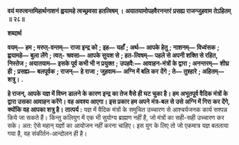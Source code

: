 **वयं मरुत्वन्तमिहार्थनाशनं** **ह्वयामहे त्वच्छ्रवसा हतत्विषम् ।** **अयातयामोपहवैरनन्तरं** **प्रसह्य राजन्जुहवाम तेऽहितम् ॥ २८॥** 

**शब्दार्थ** 

**वयम्—** **हम** **; मरुत्-वन्तम्—** **राजा इन्द्र को** **; इह—** **यहाँ** **; अर्थ—** **आपके हेतु** **; नाशनम्—** **विध्वंसक** **; ह्वयामहे—** **बुला लेंगे** **; त्वत्-** **श्रवसा—** **आपके सुयश से** **; हत-त्विषम्—** **पहले से अपनी शक्ति से रहित, निस्तेज** **; अयातयाम—** **इसके पूर्व कभी भी न प्रयुक्त** **;** **उपहवै:—** **आवाहन-मंत्रों के द्वारा** **; अनन्तरम्—** **शीघ्र ही** **; प्रसह्य—** **बलपूर्वक** **; राजन्—** **हे राजा** **; जुहवाम—** **अग्नि में बलि कर** **देंगे** **; ते—** **तुश्हारे** **; अहितम्—** **शत्रु।** **.** 

**हे राजन्, आपके यज्ञ में विघ्न डालने के कारण इन्द्र का तेज वैसे ही घट चुका है। हम** **अभूतपूर्व वैदिक मंत्रों के द्वारा उसका आवाहन करेंगे। वह अवश्य आएगा। इस प्रकार हम अपने** **मंत्र-बल से उसे अग्नि में गिरा कर देंगे, क्योंकि वह आपका शत्रु है।** **तात्पर्य :** यज्ञ में वैदिक मंत्रों के समुचित उच्चारण से आश्चर्यजनक कार्य सश्पन्न किये जा सकते हैं। किन्तु कलियुग में एक भी सुयोग्य ब्राह्मण नहीं है, जो मंत्रों का सही-सही उच्चारण कर सके। अत: ऐसे महान् यज्ञों का आयोजन नहीं करना चाहिए। इस युग के लिए तो जो एकमात्र यज्ञ बतलाया गया है, वह संकीर्तन-आन्दोलन ही है।  
